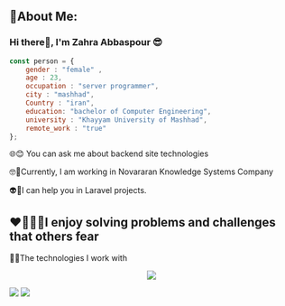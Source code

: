 🌟About Me:
-------------------------
### Hi there👋, I'm Zahra Abbaspour 😎  
```javascript
const person = {
    gender : "female" ,
    age : 23,
    occupation : "server programmer",
    city : "mashhad",
    Country : "iran",
    education: "bachelor of Computer Engineering",
    university : "Khayyam University of Mashhad",
    remote_work : "true"
};
```
🌐😊  You can ask me about backend site technologies
 
🤓🤜Currently, I am working in Novararan Knowledge Systems Company

👽🧠I can help you in Laravel projects.

❤️‍🔥👩‍💻**I enjoy solving problems and challenges that others fear**
----------

👾🤞The technologies I work with
<p align="center">
  <a href="https://skillicons.dev">
    <img src="https://skillicons.dev/icons?i=git,js,docker,laravel,php,nodejs,npm,regex,postman,redis" />
  </a>
</p>

<img src ='https://github-readme-stats.vercel.app/api?username=zahraabbaspour&show_icons=true&theme=highcontrast' />
<img src = 'https://github-readme-stats.vercel.app/api/top-langs/?username=zahraabbaspour&hide_progress=true'/>

